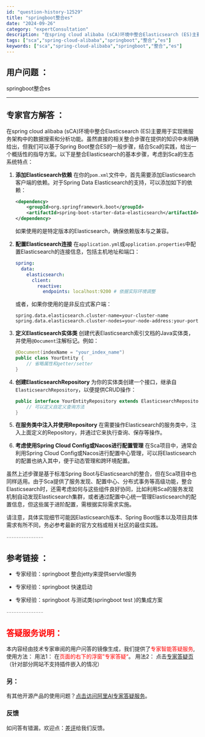 ```yaml
---
id: "question-history-12529"
title: "springboot整合es"
date: "2024-09-26"
category: "expertConsultation"
description: "在spring cloud alibaba (sCA)环境中整合Elasticsearch (ES)主要用于实现微服务架构中的数据搜索和分析功能。虽然直接的相关整合步骤在提供的知识中未明确给出，但我们可以基于Spring Boot整合ES的一般步骤，结合Sca的实践，给出一个概括性的指导方案。以下是"
tags: ["sca","spring-cloud-alibaba","springboot","整合","es"]
keywords: ["sca","spring-cloud-alibaba","springboot","整合","es"]
---
```


## 用户问题 ： 
 springboot整合es  

---------------
## 专家官方解答 ：

在spring cloud alibaba (sCA)环境中整合Elasticsearch (ES)主要用于实现微服务架构中的数据搜索和分析功能。虽然直接的相关整合步骤在提供的知识中未明确给出，但我们可以基于Spring Boot整合ES的一般步骤，结合Sca的实践，给出一个概括性的指导方案。以下是整合Elasticsearch的基本步骤，考虑到Sca的生态系统特点：

1. **添加Elasticsearch依赖**
   在你的`pom.xml`文件中，首先需要添加Elasticsearch客户端的依赖。对于Spring Data Elasticsearch的支持，可以添加如下的依赖：
   ```xml
   <dependency>
       <groupId>org.springframework.boot</groupId>
       <artifactId>spring-boot-starter-data-elasticsearch</artifactId>
   </dependency>
   ```
   如果使用的是特定版本的Elasticsearch，确保依赖版本与之兼容。

2. **配置Elasticsearch连接**
   在`application.yml`或`application.properties`中配置Elasticsearch的连接信息，包括主机地址和端口：
   ```yaml
   spring:
     data:
       elasticsearch:
         client:
           reactive:
             endpoints: localhost:9200 # 依据实际环境调整
   ```
   或者，如果你使用的是非反应式客户端：
   ```properties
   spring.data.elasticsearch.cluster-name=your-cluster-name
   spring.data.elasticsearch.cluster-nodes=your-node-address:your-port
   ```

3. **定义Elasticsearch实体类**
   创建代表Elasticsearch索引文档的Java实体类，并使用`@Document`注解标记。例如：
   ```java
   @Document(indexName = "your_index_name")
   public class YourEntity {
       // 省略属性和getter/setter
   }
   ```

4. **创建ElasticsearchRepository**
   为你的实体类创建一个接口，继承自`ElasticsearchRepository`，以便提供CRUD操作：
   ```java
   public interface YourEntityRepository extends ElasticsearchRepository<YourEntity, Long> {
       // 可以定义自定义查询方法
   }
   ```

5. **在服务类中注入并使用Repository**
   在需要操作Elasticsearch的服务类中，注入上面定义的Repository，并通过它来执行查询、保存等操作。

6. **考虑使用Spring Cloud Config或Nacos进行配置管理**
   在Sca项目中，通常会利用Spring Cloud Config或Nacos进行配置中心管理，可以将Elasticsearch的配置也纳入其中，便于动态管理和跨环境配置。

虽然上述步骤是基于标准Spring Boot与Elasticsearch的整合，但在Sca项目中也同样适用。由于Sca提供了服务发现、配置中心、分布式事务等高级功能，整合Elasticsearch时，还需考虑如何与这些组件良好协同，比如利用Sca的服务发现机制自动发现Elasticsearch集群，或者通过配置中心统一管理Elasticsearch的配置信息，但这些属于进阶配置，需根据实际需求实施。

请注意，具体实现细节可能因Elasticsearch版本、Spring Boot版本以及项目具体需求有所不同，务必参考最新的官方文档或相关社区的最佳实践。


<font color="#949494">---------------</font> 


## 参考链接 ：

* 专家经验：springboot 整合jetty来提供servlet服务 
 
 * 专家经验：springboot 快速启动 
 
 * 专家经验：springboot 与测试类(springboot test )的集成方案 


 <font color="#949494">---------------</font> 
 


## <font color="#FF0000">答疑服务说明：</font> 

本内容经由技术专家审阅的用户问答的镜像生成，我们提供了<font color="#FF0000">专家智能答疑服务</font>,使用方法：
用法1： 在<font color="#FF0000">页面的右下的浮窗”专家答疑“</font>。
用法2： 点击[专家答疑页](https://answer.opensource.alibaba.com/docs/intro)（针对部分网站不支持插件嵌入的情况）
### 另：


有其他开源产品的使用问题？[点击访问阿里AI专家答疑服务](https://answer.opensource.alibaba.com/docs/intro)。
### 反馈
如问答有错漏，欢迎点：[差评](https://ai.nacos.io/user/feedbackByEnhancerGradePOJOID?enhancerGradePOJOId=12622)给我们反馈。
